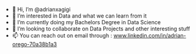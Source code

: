 - 👋 Hi, I’m @adrianxagigi
- 👀 I’m interested in Data and what we can learn from it
- 🌱 I’m currently doing my Bachelors Degree in Data Science
- 💞️ I’m looking to collaborate on Data Projects and other interesting stuff
- 📫 You can reach out on email through : www.linkedin.com/in/adrian-orego-70a38b1a3

<!---
adrianxagigi/adrianxagigi is a ✨ special ✨ repository because its `README.md` (this file) appears on your GitHub profile.
You can click the Preview link to take a look at your changes.
--->
